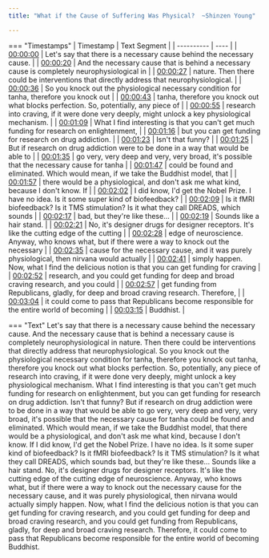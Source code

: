 ```yaml
---
title: "What if the Cause of Suffering Was Physical?  ~Shinzen Young"

---
```

=== "Timestamps"
    | Timestamp | Text Segment |
    | ---------- | ----  |
    | [00:00:00](https://www.youtube.com/watch?v=AdulQzPqRi8&t=0) |  Let's say that there is a necessary cause behind the necessary cause. |
    | [00:00:20](https://www.youtube.com/watch?v=AdulQzPqRi8&t=20) |  And the necessary cause that is behind a necessary cause is completely neurophysiological in |
    | [00:00:27](https://www.youtube.com/watch?v=AdulQzPqRi8&t=27) |  nature. Then there could be interventions that directly address that neurophysiological. |
    | [00:00:36](https://www.youtube.com/watch?v=AdulQzPqRi8&t=36) |  So you knock out the physiological necessary condition for tanha, therefore you knock out |
    | [00:00:43](https://www.youtube.com/watch?v=AdulQzPqRi8&t=43) |  tanha, therefore you knock out what blocks perfection. So, potentially, any piece of |
    | [00:00:55](https://www.youtube.com/watch?v=AdulQzPqRi8&t=55) |  research into craving, if it were done very deeply, might unlock a key physiological mechanism. |
    | [00:01:09](https://www.youtube.com/watch?v=AdulQzPqRi8&t=69) |  What I find interesting is that you can't get much funding for research on enlightenment, |
    | [00:01:16](https://www.youtube.com/watch?v=AdulQzPqRi8&t=76) |  but you can get funding for research on drug addiction. |
    | [00:01:23](https://www.youtube.com/watch?v=AdulQzPqRi8&t=83) |  Isn't that funny? |
    | [00:01:25](https://www.youtube.com/watch?v=AdulQzPqRi8&t=85) |  But if research on drug addiction were to be done in a way that would be able to |
    | [00:01:35](https://www.youtube.com/watch?v=AdulQzPqRi8&t=95) |  go very, very deep and very, very broad, it's possible that the necessary cause for tanha |
    | [00:01:47](https://www.youtube.com/watch?v=AdulQzPqRi8&t=107) |  could be found and eliminated. Which would mean, if we take the Buddhist model, that |
    | [00:01:57](https://www.youtube.com/watch?v=AdulQzPqRi8&t=117) |  there would be a physiological, and don't ask me what kind, because I don't know. If |
    | [00:02:02](https://www.youtube.com/watch?v=AdulQzPqRi8&t=122) |  I did know, I'd get the Nobel Prize. I have no idea. Is it some super kind of biofeedback? |
    | [00:02:09](https://www.youtube.com/watch?v=AdulQzPqRi8&t=129) |  Is it fMRI biofeedback? Is it TMS stimulation? Is it what they call DREADS, which sounds |
    | [00:02:17](https://www.youtube.com/watch?v=AdulQzPqRi8&t=137) |  bad, but they're like these... |
    | [00:02:19](https://www.youtube.com/watch?v=AdulQzPqRi8&t=139) |  Sounds like a hair stand. |
    | [00:02:21](https://www.youtube.com/watch?v=AdulQzPqRi8&t=141) |  No, it's designer drugs for designer receptors. It's like the cutting edge of the cutting |
    | [00:02:28](https://www.youtube.com/watch?v=AdulQzPqRi8&t=148) |  edge of neuroscience. Anyway, who knows what, but if there were a way to knock out the necessary |
    | [00:02:35](https://www.youtube.com/watch?v=AdulQzPqRi8&t=155) |  cause for the necessary cause, and it was purely physiological, then nirvana would actually |
    | [00:02:41](https://www.youtube.com/watch?v=AdulQzPqRi8&t=161) |  simply happen. Now, what I find the delicious notion is that you can get funding for craving |
    | [00:02:52](https://www.youtube.com/watch?v=AdulQzPqRi8&t=172) |  research, and you could get funding for deep and broad craving research, and you could |
    | [00:02:57](https://www.youtube.com/watch?v=AdulQzPqRi8&t=177) |  get funding from Republicans, gladly, for deep and broad craving research. Therefore, |
    | [00:03:04](https://www.youtube.com/watch?v=AdulQzPqRi8&t=184) |  it could come to pass that Republicans become responsible for the entire world of becoming |
    | [00:03:15](https://www.youtube.com/watch?v=AdulQzPqRi8&t=195) |  Buddhist. |

=== "Text"
     Let's say that there is a necessary cause behind the necessary cause. And the necessary cause that is behind a necessary cause is completely neurophysiological in nature. Then there could be interventions that directly address that neurophysiological. So you knock out the physiological necessary condition for tanha, therefore you knock out tanha, therefore you knock out what blocks perfection. So, potentially, any piece of research into craving, if it were done very deeply, might unlock a key physiological mechanism. What I find interesting is that you can't get much funding for research on enlightenment, but you can get funding for research on drug addiction. Isn't that funny? But if research on drug addiction were to be done in a way that would be able to go very, very deep and very, very broad, it's possible that the necessary cause for tanha could be found and eliminated. Which would mean, if we take the Buddhist model, that there would be a physiological, and don't ask me what kind, because I don't know. If I did know, I'd get the Nobel Prize. I have no idea. Is it some super kind of biofeedback? Is it fMRI biofeedback? Is it TMS stimulation? Is it what they call DREADS, which sounds bad, but they're like these... Sounds like a hair stand. No, it's designer drugs for designer receptors. It's like the cutting edge of the cutting edge of neuroscience. Anyway, who knows what, but if there were a way to knock out the necessary cause for the necessary cause, and it was purely physiological, then nirvana would actually simply happen. Now, what I find the delicious notion is that you can get funding for craving research, and you could get funding for deep and broad craving research, and you could get funding from Republicans, gladly, for deep and broad craving research. Therefore, it could come to pass that Republicans become responsible for the entire world of becoming Buddhist.